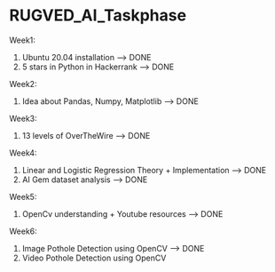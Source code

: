 # RUGVED_AI_Taskphase
Week1:
1) Ubuntu 20.04 installation --> DONE
2) 5 stars in Python in Hackerrank --> DONE

Week2:
1) Idea about Pandas, Numpy, Matplotlib --> DONE

Week3:
1) 13 levels of OverTheWire --> DONE

Week4: 
1) Linear and Logistic Regression Theory + Implementation --> DONE
2) AI Gem dataset analysis --> DONE

Week5:
1) OpenCv understanding + Youtube resources --> DONE

Week6:
1) Image Pothole Detection using OpenCV --> DONE
2) Video Pothole Detection using OpenCV
